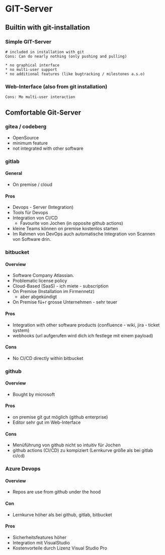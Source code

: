# GIT-Server 

## Builtin with git-installation

### Simple GIT-Server 

```
# included in installation with git
Cons: Can do nearly nothing (only pushing and pulling)

* no graphical interface
* no multi-user support 
* no additional features (like bugtracking / milestones a.s.o) 

```

### Web-Interface (also from git installation) 

```
Cons: Mo multi-user interaction 
```

## Comfortable Git-Server 

### gitea / codeberg 

  * OpenSource 
  * minimum feature
  * not integrated with other software 
  
### gitlab 

#### General 

  * On premise / cloud 

#### Pros 

  * Devops - Server (Integration) 
  * Tools für Devops 
  * Integration von CI/CD 
    * Favourite von Jochen (in opposite github actions)
  * kleine Teams können on premise kostenlos starten 
  * Im Rahmen von DevOps auch automatische Integration von Scannen von Software drin.
  
### bitbucket 

#### Overview 

  * Software Company Atlassian.
  * Problematic license policy 
  * Cloud-Based (SaaS) - ich miete - subscription 
  * On Premise (Installation im Firmennetz) 
    * aber abgekündigt 
  * On Premise fü+r grosse Unternehmen - sehr teuer 

#### Pros

  * Integration with other software products (confluence - wiki, jira - ticket system)
  * webhooks (url aufgerufen wird dich ich festlege mit einem payload) 

#### Cons 

  * No CI/CD directly within bitbucket 

### github 

#### Overview 

  * Bought by microsoft 

#### Pros 
 
  * on premise git gut möglich (github enterprise) 
  * Editor sehr gut im Web-Interface 

#### Cons 

  * Menüführung von github nicht so intuitiv für Jochen 
  * github actions (CI/CD) zu kompiziert (Lernkurve größe als bei gitlab ci/cd) 
  
### Azure Devops

#### Overview 

  * Repos are use from github under the hood 

#### Con 

  * Lernkurve höher als bei github, gitlab, bitbucket

#### Pros 

  * Sicherheitsfeatures höher 
  * Integration mit VisualStudio
  * Kostenvorteile durch Lizenz Visual Studio Pro 
 
